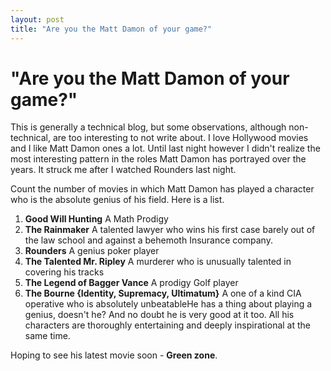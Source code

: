 ```yaml
---
layout: post
title: "Are you the Matt Damon of your game?"
---
```

"Are you the Matt Damon of your game?"
===
This is generally a technical blog, but some observations, although non-technical, are too interesting to not write about. I love Hollywood movies and I like Matt Damon ones a lot. Until last night however I didn't realize the most interesting pattern in the roles Matt Damon has portrayed over the years. It struck me after I watched Rounders last night.  
  
Count the number of movies in which Matt Damon has played a character who is the absolute genius of his field. Here is a list.  

1. **Good Will Hunting** A Math Prodigy
2. **The Rainmaker** A talented lawyer who wins his first case barely out of the law school and against a behemoth Insurance company.
3. **Rounders** A genius poker player
4. **The Talented Mr. Ripley** A murderer who is unusually talented in covering his tracks
5. **The Legend of Bagger Vance** A prodigy Golf player
6. **The Bourne {Identity, Supremacy, Ultimatum}** A one of a kind CIA operative who is absolutely unbeatableHe has a thing about playing a genius, doesn't he? And no doubt he is very good at it too. All his characters are thoroughly entertaining and deeply inspirational at the same time.  
  
Hoping to see his latest movie soon - **Green zone**.
